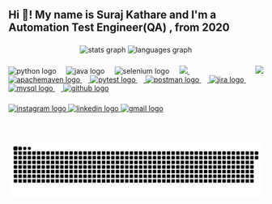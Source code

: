 <h2 align="left">Hi 👋! My name is Suraj Kathare and I'm a Automation Test Engineer(QA) , from 2020</h2>

###

<div align="center">
  <img src="https://github-readme-stats.vercel.app/api?username=ksuraj20&hide_title=false&hide_rank=true&show_icons=true&include_all_commits=true&count_private=true&disable_animations=false&theme=dracula&locale=en&hide_border=false" height="150" alt="stats graph"  />
  <img src="https://github-readme-stats.vercel.app/api/top-langs?username=ksuraj20&locale=en&hide_title=false&layout=compact&card_width=320&langs_count=5&theme=dracula&hide_border=false" height="150" alt="languages graph"  />
</div>

###

<img align="right" height="150" src="https://miro.medium.com/v2/resize:fit:828/format:webp/1*u9uFmS0KECEmveQ0PbDx3g.png"  />

###

<div align="left">
  <img src="https://cdn.jsdelivr.net/gh/devicons/devicon/icons/python/python-original.svg" height="30" alt="python logo"  />
  <img width="12" />
  <img src="https://cdn.jsdelivr.net/gh/devicons/devicon/icons/java/java-original.svg" height="30" alt="java logo"  />
  <img width="12" />
  <img src="https://cdn.jsdelivr.net/gh/devicons/devicon/icons/selenium/selenium-original.svg" height="30" alt="selenium logo"  />
  <img width="12" />
  <a href="https://lh3.googleusercontent.com/drive-viewer/AEYmBYT23paKI2avmzpdIFKVC0SSt1KIZqZhEG8mz4Ov87ewf4WI5qh6s-0UgYVy9o8L87K2fTERFZptIK6p3N2spNpvU_Z1=s2560?source=screenshot.guru"> <img src="https://lh3.googleusercontent.com/drive-viewer/AEYmBYT23paKI2avmzpdIFKVC0SSt1KIZqZhEG8mz4Ov87ewf4WI5qh6s-0UgYVy9o8L87K2fTERFZptIK6p3N2spNpvU_Z1=s2560" height="30"/> 
 <img width="12" />
  <img src="https://cdn.simpleicons.org/apachemaven/C71A36" height="30" alt="apachemaven logo"  />
  <img width="12" />
  <img src="https://cdn.simpleicons.org/pytest/0A9EDC" height="30" alt="pytest logo"  />
  <img width="12" />
  <img src="https://cdn.simpleicons.org/postman/FF6C37" height="30" alt="postman logo"  />
  <img width="12" />
  <img src="https://cdn.simpleicons.org/jira/0052CC" height="30" alt="jira logo"  />
  <img width="12" />
  <img src="https://skillicons.dev/icons?i=mysql" height="30" alt="mysql logo"  />
  <img width="12" />
  <img src="https://skillicons.dev/icons?i=github" height="30" alt="github logo"  />
</div>


###

<div align="left">
  <a href="https://www.instagram.com/ksuraj_20/" target="_blank">
    <img src="https://img.shields.io/static/v1?message=Instagram&logo=instagram&label=&color=E4405F&logoColor=white&labelColor=&style=for-the-badge" height="35" alt="instagram logo"  />
  </a>
  <a href="https://www.linkedin.com/in/suraj-kathare-1021b9216/" target="_blank">
    <img src="https://img.shields.io/static/v1?message=LinkedIn&logo=linkedin&label=&color=0077B5&logoColor=white&labelColor=&style=for-the-badge" height="35" alt="linkedin logo"  />
  </a>
  <a href="mailto:suraj.kathare98@gmail.com" target="_blank">
    <img src="https://img.shields.io/static/v1?message=Gmail&logo=gmail&label=&color=D14836&logoColor=white&labelColor=&style=for-the-badge" height="35" alt="gmail logo"  />
  </a>
</div>

###

<br clear="both">
<img src="https://github.com/ksuraj20/ksuraj20/blob/main/snake.svg" alt="Snake animation" />

###
